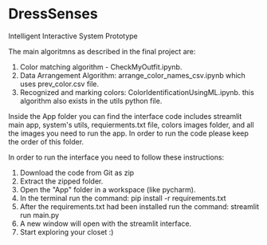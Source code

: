 # DressSenses
Intelligent Interactive System Prototype

The main algoritmns as described in the final project are:
1. Color matching algorithm - CheckMyOutfit.ipynb.
2. Data Arrangement Algorithm: arrange_color_names_csv.ipynb which uses prev_color.csv file.
3. Recognized and marking colors: ColorIdentificationUsingML.ipynb. this algorithm also exists in the utils python file.

Inside the App folder you can find the interface code includes streamlit main app, system's utils, requierments.txt file, colors images folder, and all the images you need to run the app. In order to run the code please keep the order of this folder.

In order to run the interface you need to follow these instructions:
1. Download the code from Git as zip
2. Extract the zipped folder.
3. Open the "App" folder in a workspace (like pycharm).
4. In the terminal run the command: pip install -r requirements.txt
5. After the requirements.txt had been installed run the command: streamlit run main.py
6. A new window will open with the streamlit interface.
7. Start exploring your closet :)

